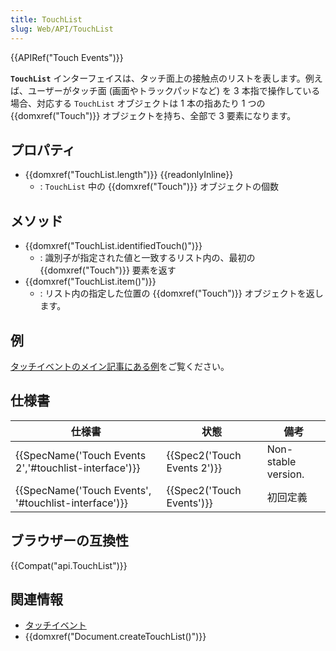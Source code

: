 ```yaml
---
title: TouchList
slug: Web/API/TouchList
---
```


{{APIRef("Touch Events")}}

**`TouchList`** インターフェイスは、タッチ面上の接触点のリストを表します。例えば、ユーザーがタッチ面 (画面やトラックパッドなど) を 3 本指で操作している場合、対応する `TouchList` オブジェクトは 1 本の指あたり 1 つの {{domxref("Touch")}} オブジェクトを持ち、全部で 3 要素になります。

## プロパティ

- {{domxref("TouchList.length")}} {{readonlyInline}}
  - : `TouchList` 中の {{domxref("Touch")}} オブジェクトの個数

## メソッド

- {{domxref("TouchList.identifiedTouch()")}}
  - : 識別子が指定された値と一致するリスト内の、最初の {{domxref("Touch")}} 要素を返す
- {{domxref("TouchList.item()")}}
  - : リスト内の指定した位置の {{domxref("Touch")}} オブジェクトを返します。

## 例

[タッチイベントのメイン記事にある例](/ja/docs/Web/API/Touch_events#Example)をご覧ください。

## 仕様書

| 仕様書                                                                   | 状態                                 | 備考                |
| ------------------------------------------------------------------------ | ------------------------------------ | ------------------- |
| {{SpecName('Touch Events 2','#touchlist-interface')}} | {{Spec2('Touch Events 2')}} | Non-stable version. |
| {{SpecName('Touch Events', '#touchlist-interface')}}     | {{Spec2('Touch Events')}}     | 初回定義            |

## ブラウザーの互換性

{{Compat("api.TouchList")}}

## 関連情報

- [タッチイベント](/ja/docs/Web/API/Touch_events)
- {{domxref("Document.createTouchList()")}}
